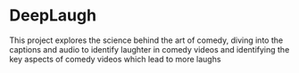 # DeepLaugh
 This project explores the science behind the art of comedy, diving into the captions and audio to identify laughter in comedy videos and identifying the key aspects of comedy videos which lead to more laughs
